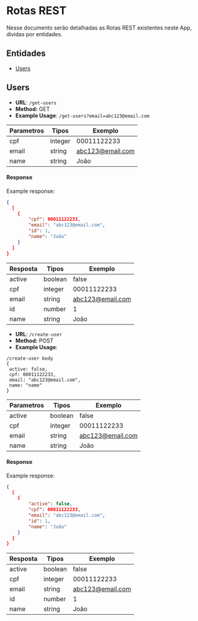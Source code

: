 # Rotas REST

Nesse documento serão detalhadas as Rotas REST existentes neste App, dividas por entidades.

## Entidades

- [Users](#users)

## Users

- **URL**: `/get-users`
- **Method:** GET
- **Example Usage**: `/get-users?email=abc123@email.com`

| Parametros | Tipos   | Exemplo          |
| ---------- | ------- | ---------------- |
| cpf        | integer | 00011122233      |
| email      | string  | abc123@email.com |
| name       | string  | João             |

#### Response

Example response:

```json
{
  [
    {
        "cpf": 00011122233,
        "email": "abc123@email.com",
        "id": 1,
        "name": "João"
    }
  ]
}
```

| Resposta | Tipos   | Exemplo          |
| -------- | ------- | ---------------- |
| active   | boolean | false            |
| cpf      | integer | 00011122233      |
| email    | string  | abc123@email.com |
| id       | number  | 1                |
| name     | string  | João             |

- **URL**: `/create-user`
- **Method:** POST
- **Example Usage**:

```
/create-user body
{
 active: false,
 cpf: 00011122233,
 email: "abc123@email.com",
 name: "name"
}
```

| Parametros | Tipos   | Exemplo          |
| ---------- | ------- | ---------------- |
| active     | boolean | false            |
| cpf        | integer | 00011122233      |
| email      | string  | abc123@email.com |
| name       | string  | João             |

#### Response

Example response:

```json
{
  [
    {
        "active": false,
        "cpf": 00011122233,
        "email": "abc123@email.com",
        "id": 1,
        "name": "João"
    }
  ]
}
```

| Resposta | Tipos   | Exemplo          |
| -------- | ------- | ---------------- |
| active   | boolean | false            |
| cpf      | integer | 00011122233      |
| email    | string  | abc123@email.com |
| id       | number  | 1                |
| name     | string  | João             |
